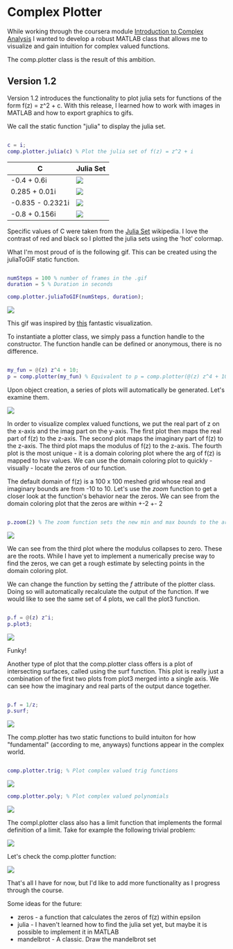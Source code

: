 # Complex Plotter

While working through the coursera module [Introduction to Complex Analysis](https://www.coursera.org/learn/complex-analysis/home/welcome) I wanted to develop a robust MATLAB class that allows me to visualize and gain intuition for complex valued functions. 

The comp.plotter class is the result of this ambition.

## Version 1.2

Version 1.2 introduces the functionality to plot julia sets for functions of the form f(z) = z^2 + c. With this release, I learned how to work with images in MATLAB and how to export graphics to gifs.

We call the static function "julia" to display the julia set.

```MATLAB

c = i;
comp.plotter.julia(c) % Plot the julia set of f(z) = z^2 + i

```

| C |  Julia Set | 
| --- | --- |
|-0.4 + 0.6i |![](./media/col1.png) |
| 0.285 + 0.01i |![](./media/col2.png) | 
| -0.835 - 0.2321i | ![](./media/col3.png) |
| -0.8 + 0.156i |![](./media/col4.png) |

Specific values of C were taken from the [Julia Set](https://en.wikipedia.org/wiki/Julia_set) wikipedia. I love the contrast of red and black so I plotted the julia sets using the 'hot' colormap.

What I'm most proud of is the following gif. This can be created using the juliaToGIF static function.

```MATLAB

numSteps = 100 % number of frames in the .gif
duration = 5 % Duration in seconds

comp.plotter.juliaToGIF(numSteps, duration);

```

![](./media/test_julia.gif)

This gif was inspired by [this](https://en.wikipedia.org/wiki/Julia_set#/media/File:JSr07885.gif) fantastic visualization.



To instantiate a plotter class, we simply pass a function handle to the constructor. The function handle can be defined or anonymous, there is no difference.

```MATLAB   

my_fun = @(z) z^4 + 10;
p = comp.plotter(my_fun) % Equivalent to p = comp.plotter(@(z) z^4 + 10) 

```
Upon object creation, a series of plots will automatically be generated. Let's examine them.

![](./media/z_4.png)

In order to visualize complex valued functions, we put the real part of z on the x-axis and the imag part on the y-axis.
The first plot then maps the real part of f(z) to the z-axis. The second plot maps the imaginary part of f(z) to the z-axis. The third plot maps the modulus of f(z) to the z-axis. The fourth plot is the most unique - it is a domain coloring plot where the arg of f(z) is mapped to hsv values. We can use the domain coloring plot to quickly - visually - locate the zeros of our function. 

The default domain of f(z) is a 100 x 100 meshed grid whose real and imaginary bounds are from -10 to 10. Let's use the *zoom* function to get a closer look at the function's behavior near the zeros. We can see from the domain coloring plot that the zeros are within +-2 +- 2

```MATLAB   

p.zoom(2) % The zoom function sets the new min and max bounds to the argument passed

```

![](./media/z_4_zoom.png)

We can see from the third plot where the modulus collapses to zero. These are the roots. While I have yet to implement a numerically precise way to find the zeros, we can get a rough estimate by selecting points in the domain coloring plot.

We can change the function by setting the *f* attribute of the plotter class. Doing so will automatically recalculate the output of the function. If we would like to see the same set of 4 plots, we call the plot3 function.

```MATLAB  

p.f = @(z) z^i;
p.plot3;

```
![](./media/z_i.png) 

Funky!

Another type of plot that the comp.plotter class offers is a plot of intersecting surfaces, called using the surf function. This plot is really just a combination of the first two plots from plot3 merged into a single axis. We can see how the imaginary and real parts of the output dance together.

```MATLAB 

p.f = 1/z;
p.surf;

```

![](./media/1_z.png)

The comp.plotter has two static functions to build intuiton for how "fundamental" (according to me, anyways) functions appear in the complex world.

```MATLAB

comp.plotter.trig; % Plot complex valued trig functions

```

![](./media/trig.png)

```MATLAB
comp.plotter.poly; % Plot complex valued polynomials
```

![](./media/poly.png)

The compl.plotter class also has a limit function that implements the formal definition of a limit. Take for example the following trivial problem:

![](./media/limits.png)

Let's check the comp.plotter function:

![](./media/p_limit.png)

That's all I have for now, but I'd like to add more functionality as I progress through the course.

Some ideas for the future:

* zeros - a function that calculates the zeros of f(z) within epsilon
* julia - I haven't learned how to find the julia set yet, but maybe it is possible to implement it in MATLAB
* mandelbrot - A classic. Draw the mandelbrot set
